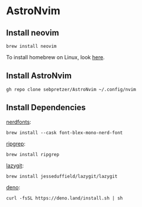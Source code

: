# AstroNvim

## Install neovim

```
brew install neovim
```

To install homebrew on Linux, look [here](https://docs.brew.sh/Homebrew-on-Linux).

## Install AstroNvim

```
gh repo clone sebpretzer/AstroNvim ~/.config/nvim
```

## Install Dependencies

[nerdfonts](https://www.nerdfonts.com/font-downloads):
```
brew install --cask font-blex-mono-nerd-font
```

[ripgrep](https://github.com/BurntSushi/ripgrep):
```
brew install ripgrep
```

[lazygit](https://github.com/jesseduffield/lazygit):
```
brew install jesseduffield/lazygit/lazygit
```

[deno](https://deno.com/):
```
curl -fsSL https://deno.land/install.sh | sh
```
